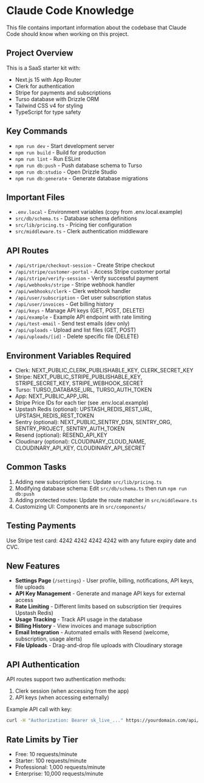 # Claude Code Knowledge

This file contains important information about the codebase that Claude Code should know when working on this project.

## Project Overview
This is a SaaS starter kit with:
- Next.js 15 with App Router
- Clerk for authentication
- Stripe for payments and subscriptions
- Turso database with Drizzle ORM
- Tailwind CSS v4 for styling
- TypeScript for type safety

## Key Commands
- `npm run dev` - Start development server
- `npm run build` - Build for production
- `npm run lint` - Run ESLint
- `npm run db:push` - Push database schema to Turso
- `npm run db:studio` - Open Drizzle Studio
- `npm run db:generate` - Generate database migrations

## Important Files
- `.env.local` - Environment variables (copy from .env.local.example)
- `src/db/schema.ts` - Database schema definitions
- `src/lib/pricing.ts` - Pricing tier configuration
- `src/middleware.ts` - Clerk authentication middleware

## API Routes
- `/api/stripe/checkout-session` - Create Stripe checkout
- `/api/stripe/customer-portal` - Access Stripe customer portal
- `/api/stripe/verify-session` - Verify successful payment
- `/api/webhooks/stripe` - Stripe webhook handler
- `/api/webhooks/clerk` - Clerk webhook handler
- `/api/user/subscription` - Get user subscription status
- `/api/user/invoices` - Get billing history
- `/api/keys` - Manage API keys (GET, POST, DELETE)
- `/api/example` - Example API endpoint with rate limiting
- `/api/test-email` - Send test emails (dev only)
- `/api/uploads` - Upload and list files (GET, POST)
- `/api/uploads/[id]` - Delete specific file (DELETE)

## Environment Variables Required
- Clerk: NEXT_PUBLIC_CLERK_PUBLISHABLE_KEY, CLERK_SECRET_KEY
- Stripe: NEXT_PUBLIC_STRIPE_PUBLISHABLE_KEY, STRIPE_SECRET_KEY, STRIPE_WEBHOOK_SECRET
- Turso: TURSO_DATABASE_URL, TURSO_AUTH_TOKEN
- App: NEXT_PUBLIC_APP_URL
- Stripe Price IDs for each tier (see .env.local.example)
- Upstash Redis (optional): UPSTASH_REDIS_REST_URL, UPSTASH_REDIS_REST_TOKEN
- Sentry (optional): NEXT_PUBLIC_SENTRY_DSN, SENTRY_ORG, SENTRY_PROJECT, SENTRY_AUTH_TOKEN
- Resend (optional): RESEND_API_KEY
- Cloudinary (optional): CLOUDINARY_CLOUD_NAME, CLOUDINARY_API_KEY, CLOUDINARY_API_SECRET

## Common Tasks
1. Adding new subscription tiers: Update `src/lib/pricing.ts`
2. Modifying database schema: Edit `src/db/schema.ts` then run `npm run db:push`
3. Adding protected routes: Update the route matcher in `src/middleware.ts`
4. Customizing UI: Components are in `src/components/`

## Testing Payments
Use Stripe test card: 4242 4242 4242 4242 with any future expiry date and CVC.

## New Features
- **Settings Page** (`/settings`) - User profile, billing, notifications, API keys, file uploads
- **API Key Management** - Generate and manage API keys for external access
- **Rate Limiting** - Different limits based on subscription tier (requires Upstash Redis)
- **Usage Tracking** - Track API usage in the database
- **Billing History** - View invoices and manage subscription
- **Email Integration** - Automated emails with Resend (welcome, subscription, usage alerts)
- **File Uploads** - Drag-and-drop file uploads with Cloudinary storage

## API Authentication
API routes support two authentication methods:
1. Clerk session (when accessing from the app)
2. API keys (when accessing externally)

Example API call with key:
```bash
curl -H "Authorization: Bearer sk_live_..." https://yourdomain.com/api/example
```

## Rate Limits by Tier
- Free: 10 requests/minute
- Starter: 100 requests/minute  
- Professional: 1,000 requests/minute
- Enterprise: 10,000 requests/minute